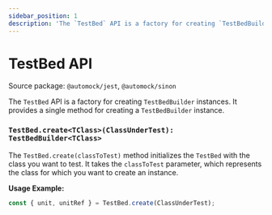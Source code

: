 ```yaml
---
sidebar_position: 1
description: 'The `TestBed` API is a factory for creating `TestBedBuilder` instances'
---
```


# TestBed API

Source package: `@automock/jest`, `@automock/sinon`

The `TestBed` API is a factory for creating `TestBedBuilder` instances. It provides a single method for creating a
`TestBedBuilder` instance.

### `TestBed.create<TClass>(ClassUnderTest): TestBedBuilder<TClass>`

The `TestBed.create(classToTest)` method initializes the `TestBed` with the class you want to test. It takes the
`classToTest` parameter, which represents the class for which you want to create an instance.

**Usage Example:**

```typescript
const { unit, unitRef } = TestBed.create(ClassUnderTest);
```

